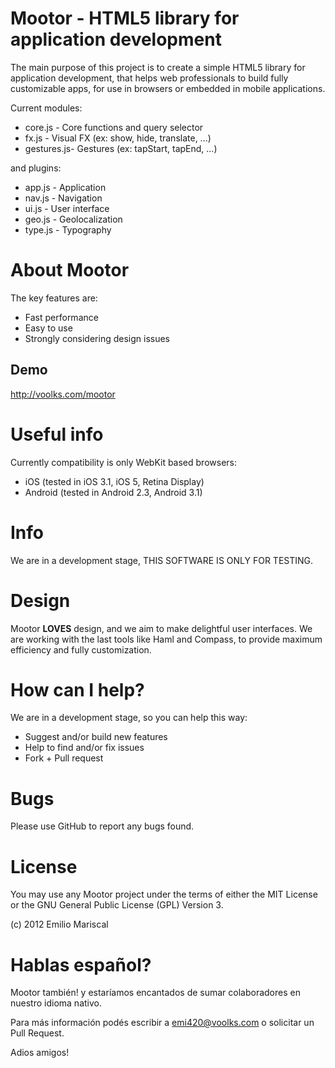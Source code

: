 
# Mootor - HTML5 library for application development

The main purpose of this project is to create a simple HTML5 library for application development, 
that helps web professionals to build fully customizable apps, for use in browsers 
or embedded in mobile applications.

Current modules:

* core.js - Core functions and query selector
* fx.js - Visual FX (ex: show, hide, translate, ...)
* gestures.js- Gestures (ex: tapStart, tapEnd, ...)

and plugins:

* app.js - Application
* nav.js - Navigation
* ui.js - User interface
* geo.js - Geolocalization
* type.js - Typography

# About Mootor

The key features are:

* Fast performance
* Easy to use
* Strongly considering design issues

## Demo

http://voolks.com/mootor

# Useful info

Currently compatibility is only WebKit based browsers:

* iOS (tested in iOS 3.1, iOS 5, Retina Display)
* Android (tested in Android 2.3, Android 3.1)

# Info

We are in a development stage, THIS SOFTWARE IS ONLY FOR TESTING.

# Design

Mootor **LOVES** design, and we aim to make delightful user interfaces. 
We are working with the last tools like Haml and Compass, to provide maximum 
efficiency and fully customization.

# How can I help?

We are in a development stage, so you can help this way:

* Suggest and/or build new features
* Help to find and/or fix issues
* Fork + Pull request

# Bugs

Please use GitHub to report any bugs found. 

# License

You may use any Mootor project under the terms of either the MIT License or the GNU General Public License (GPL) Version 3.

(c) 2012 Emilio Mariscal

# Hablas español?

Mootor también! y estaríamos encantados de sumar colaboradores en nuestro idioma nativo.

Para más información podés escribir a emi420@voolks.com o solicitar un Pull Request.

Adios amigos!
